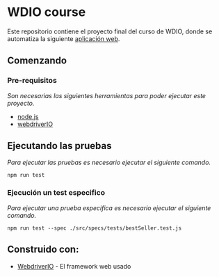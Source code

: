 # WDIO course

Este repositorio contiene el proyecto final del curso de WDIO, donde se automatiza la siguiente [aplicación web](http://automationpractice.com/index.php).

## Comenzando

### Pre-requisitos

_Son necesarias las siguientes herramientas para poder ejecutar este proyecto._

- [node.js](https://nodejs.org/en/)
- [webdriverIO](https://webdriver.io/)

## Ejecutando las pruebas

_Para ejecutar las pruebas es necesario ejecutar el siguiente comando._

```
npm run test
```

### Ejecución un test especifico 

_Para ejecutar una prueba especifica es necesario ejecutar el siguiente comando._

```
npm run test --spec ./src/specs/tests/bestSeller.test.js
```

## Construido con:

* [WebdriverIO](https://webdriver.io/) - El framework web usado
